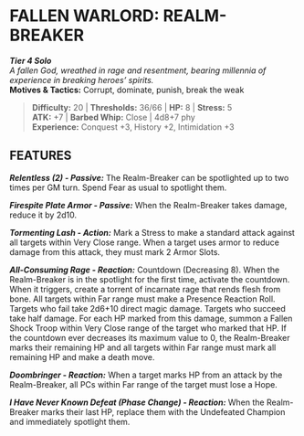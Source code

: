 # FALLEN WARLORD: REALM-BREAKER

***Tier 4 Solo***  
*A fallen God, wreathed in rage and resentment, bearing millennia of experience in breaking heroes’ spirits.*  
**Motives & Tactics:** Corrupt, dominate, punish, break the weak

> **Difficulty:** 20 | **Thresholds:** 36/66 | **HP:** 8 | **Stress:** 5  
> **ATK:** +7 | **Barbed Whip:** Close | 4d8+7 phy  
> **Experience:** Conquest +3, History +2, Intimidation +3

## FEATURES

***Relentless (2) - Passive:*** The Realm-Breaker can be spotlighted up to two times per GM turn. Spend Fear as usual to spotlight them.

***Firespite Plate Armor - Passive:*** When the Realm-Breaker takes damage, reduce it by 2d10.

***Tormenting Lash - Action:*** Mark a Stress to make a standard attack against all targets within Very Close range. When a target uses armor to reduce damage from this attack, they must mark 2 Armor Slots.

***All-Consuming Rage - Reaction:*** Countdown (Decreasing 8). When the Realm-Breaker is in the spotlight for the first time, activate the countdown. When it triggers, create a torrent of incarnate rage that rends flesh from bone. All targets within Far range must make a Presence Reaction Roll. Targets who fail take 2d6+10 direct magic damage. Targets who succeed take half damage. For each HP marked from this damage, summon a Fallen Shock Troop within Very Close range of the target who marked that HP. If the countdown ever decreases its maximum value to 0, the Realm-Breaker marks their remaining HP and all targets within Far range must mark all remaining HP and make a death move.

***Doombringer - Reaction:*** When a target marks HP from an attack by the Realm-Breaker, all PCs within Far range of the target must lose a Hope.

***I Have Never Known Defeat (Phase Change) - Reaction:*** When the Realm-Breaker marks their last HP, replace them with the Undefeated Champion and immediately spotlight them.
